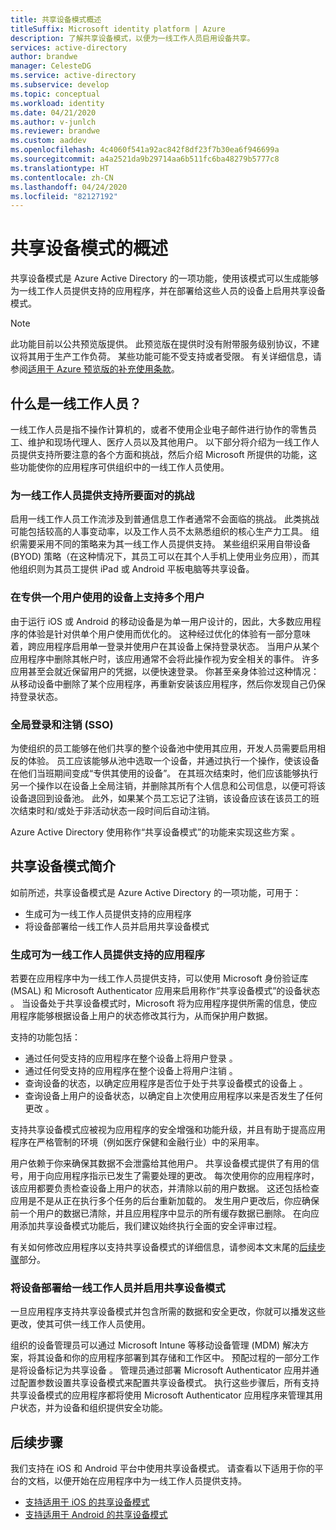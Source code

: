 ```yaml
---
title: 共享设备模式概述
titleSuffix: Microsoft identity platform | Azure
description: 了解共享设备模式，以便为一线工作人员启用设备共享。
services: active-directory
author: brandwe
manager: CelesteDG
ms.service: active-directory
ms.subservice: develop
ms.topic: conceptual
ms.workload: identity
ms.date: 04/21/2020
ms.author: v-junlch
ms.reviewer: brandwe
ms.custom: aaddev
ms.openlocfilehash: 4c4060f541a92ac842f8df23f7b30ea6f946699a
ms.sourcegitcommit: a4a2521da9b29714aa6b511fc6ba48279b5777c8
ms.translationtype: HT
ms.contentlocale: zh-CN
ms.lasthandoff: 04/24/2020
ms.locfileid: "82127192"
---
```

# <a name="overview-of-shared-device-mode"></a>共享设备模式的概述

共享设备模式是 Azure Active Directory 的一项功能，使用该模式可以生成能够为一线工作人员提供支持的应用程序，并在部署给这些人员的设备上启用共享设备模式。

> [!NOTE]
> 此功能目前以公共预览版提供。
> 此预览版在提供时没有附带服务级别协议，不建议将其用于生产工作负荷。 某些功能可能不受支持或者受限。
> 有关详细信息，请参阅[适用于 Azure 预览版的补充使用条款](https://www.azure.cn/support/legal/)。

## <a name="what-are-firstline-workers"></a>什么是一线工作人员？

一线工作人员是指不操作计算机的，或者不使用企业电子邮件进行协作的零售员工、维护和现场代理人、医疗人员以及其他用户。 以下部分将介绍为一线工作人员提供支持所要注意的各个方面和挑战，然后介绍 Microsoft 所提供的功能，这些功能使你的应用程序可供组织中的一线工作人员使用。

### <a name="challenges-of-supporting-firstline-workers"></a>为一线工作人员提供支持所要面对的挑战

启用一线工作人员工作流涉及到普通信息工作者通常不会面临的挑战。 此类挑战可能包括较高的人事变动率，以及工作人员不太熟悉组织的核心生产力工具。 组织需要采用不同的策略来为其一线工作人员提供支持。 某些组织采用自带设备 (BYOD) 策略（在这种情况下，其员工可以在其个人手机上使用业务应用），而其他组织则为其员工提供 iPad 或 Android 平板电脑等共享设备。

### <a name="supporting-multiple-users-on-devices-designed-for-one-user"></a>在专供一个用户使用的设备上支持多个用户

由于运行 iOS 或 Android 的移动设备是为单一用户设计的，因此，大多数应用程序的体验是针对供单个用户使用而优化的。 这种经过优化的体验有一部分意味着，跨应用程序启用单一登录并使用户在其设备上保持登录状态。 当用户从某个应用程序中删除其帐户时，该应用通常不会将此操作视为安全相关的事件。 许多应用甚至会就近保留用户的凭据，以便快速登录。 你甚至亲身体验过这种情况：从移动设备中删除了某个应用程序，再重新安装该应用程序，然后你发现自己仍保持登录状态。

### <a name="global-sign-in-and-sign-out-sso"></a>全局登录和注销 (SSO)

为使组织的员工能够在他们共享的整个设备池中使用其应用，开发人员需要启用相反的体验。 员工应该能够从池中选取一个设备，并通过执行一个操作，使该设备在他们当班期间变成“专供其使用的设备”。 在其班次结束时，他们应该能够执行另一个操作以在设备上全局注销，并删除其所有个人信息和公司信息，以便可将该设备退回到设备池。 此外，如果某个员工忘记了注销，该设备应该在该员工的班次结束时和/或处于非活动状态一段时间后自动注销。

Azure Active Directory 使用称作“共享设备模式”的功能来实现这些方案  。

## <a name="introducing-shared-device-mode"></a>共享设备模式简介

如前所述，共享设备模式是 Azure Active Directory 的一项功能，可用于：

* 生成可为一线工作人员提供支持的应用程序
* 将设备部署给一线工作人员并启用共享设备模式

### <a name="build-applications-that-support-firstline-workers"></a>生成可为一线工作人员提供支持的应用程序

若要在应用程序中为一线工作人员提供支持，可以使用 Microsoft 身份验证库 (MSAL) 和 Microsoft Authenticator 应用来启用称作“共享设备模式”的设备状态  。 当设备处于共享设备模式时，Microsoft 将为应用程序提供所需的信息，使应用程序能够根据设备上用户的状态修改其行为，从而保护用户数据。

支持的功能包括：

* 通过任何受支持的应用程序在整个设备上将用户登录  。
* 通过任何受支持的应用程序在整个设备上将用户注销  。
* 查询设备的状态，以确定应用程序是否位于处于共享设备模式的设备上  。
* 查询设备上用户的设备状态，以确定自上次使用应用程序以来是否发生了任何更改  。

支持共享设备模式应被视为应用程序的安全增强和功能升级，并且有助于提高应用程序在严格管制的环境（例如医疗保健和金融行业）中的采用率。

用户依赖于你来确保其数据不会泄露给其他用户。 共享设备模式提供了有用的信号，用于向应用程序指示已发生了需要处理的更改。 每次使用你的应用程序时，该应用都要负责检查设备上用户的状态，并清除以前的用户数据。 这还包括检查应用是不是从正在执行多个任务的后台重新加载的。 发生用户更改后，你应确保前一个用户的数据已清除，并且应用程序中显示的所有缓存数据已删除。 在向应用添加共享设备模式功能后，我们建议始终执行全面的安全评审过程。

有关如何修改应用程序以支持共享设备模式的详细信息，请参阅本文末尾的[后续步骤](#next-steps)部分。

### <a name="deploy-devices-to-firstline-workers-and-turn-on-shared-device-mode"></a>将设备部署给一线工作人员并启用共享设备模式

一旦应用程序支持共享设备模式并包含所需的数据和安全更改，你就可以播发这些更改，使其可供一线工作人员使用。

组织的设备管理员可以通过 Microsoft Intune 等移动设备管理 (MDM) 解决方案，将其设备和你的应用程序部署到其存储和工作区中。 预配过程的一部分工作是将设备标记为共享设备  。 管理员通过部署 Microsoft Authenticator 应用并通过配置参数设置共享设备模式来配置共享设备模式。 执行这些步骤后，所有支持共享设备模式的应用程序都将使用 Microsoft Authenticator 应用程序来管理其用户状态，并为设备和组织提供安全功能。

## <a name="next-steps"></a>后续步骤

我们支持在 iOS 和 Android 平台中使用共享设备模式。 请查看以下适用于你的平台的文档，以便开始在应用程序中为一线工作人员提供支持。

* [支持适用于 iOS 的共享设备模式](msal-ios-shared-devices.md)
* [支持适用于 Android 的共享设备模式](msal-android-shared-devices.md)

